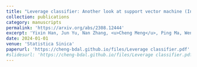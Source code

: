 ```yaml
---
title: "Leverage classifier: Another look at support vector machine (In press)"
collection: publications
category: manuscripts
permalink: 'https://arxiv.org/abs/2308.12444'
excerpt: 'Yixin Han, Jun Yu, Nan Zhang, <u>Cheng Meng</u>, Ping Ma, Wenxuan Zhong, Changliang Zou<sup>*</sup>'
date: 2024-01-01
venue: 'Statistica Sinica'
paperurl: 'https://cheng-bdal.github.io/files/Leverage classifier.pdf'
#slidesurl: 'https://cheng-bdal.github.io/files/Leverage classifier.pdf'
---
```

